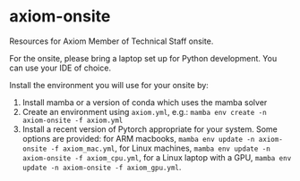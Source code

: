 # axiom-onsite
Resources for Axiom Member of Technical Staff onsite.

For the onsite, please bring a laptop set up for Python development. You can use your IDE of choice.

Install the environment you will use for your onsite by:
1. Install mamba or a version of conda which uses the mamba solver
2. Create an environment using `axiom.yml`, e.g.: `mamba env create -n axiom-onsite -f axiom.yml`
3. Install a recent version of Pytorch appropriate for your system. Some options are provided: for ARM macbooks, `mamba env update -n axiom-onsite -f axiom_mac.yml`, for Linux machines, `mamba env update -n axiom-onsite -f axiom_cpu.yml`, for a Linux laptop with a GPU, `mamba env update -n axiom-onsite -f axiom_gpu.yml`.


